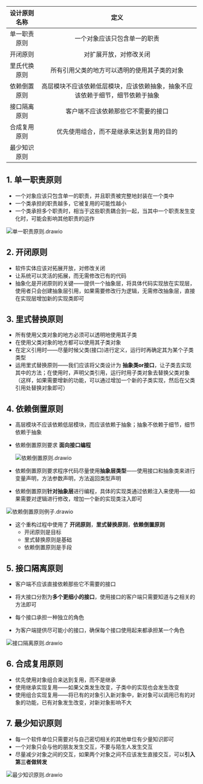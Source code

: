 | 设计原则名称 |                             定义                             |
| :----------: | :----------------------------------------------------------: |
| 单一职责原则 |                 一个对象应该只包含单一的职责                 |
|   开闭原则   |                    对扩展开放，对修改关闭                    |
| 里氏代换原则 |         所有引用父类的地方可以透明的使用其子类的对象         |
| 依赖倒置原则 | 高层模块不应该依赖低层模块，应该依赖抽象，抽象不应该依赖于细节，细节依赖于抽象 |
| 接口隔离原则 |              客户端不应该依赖那些它不需要的接口              |
| 合成复用原则 |           优先使用组合，而不是继承来达到复用的目的           |
| 最少知识原则 |                                                              |



## 1. 单一职责原则

* 一个对象应该只包含单一的职责，并且职责被完整地封装在一个类中
* 一个类承担的职责越多，它被复用的可能性越小
* 一个类承担多个职责时，相当于这些职责耦合到一起，当其中一个职责发生变化时，可能会影响其他职责的运作

![单一职责原则.drawio](单一职责原则.drawio.png)



## 2. 开闭原则

* 软件实体应该对拓展开放，对修改关闭
* 让系统可以灵活的拓展，而无需修改已有的代码
* 抽象化是开闭原则的关键——提供一个抽象层，将具体代码实现放在实现层，使用者只会创建抽象层引用，如果需要修改行为逻辑，无需修改抽象层，直接在实现层增加新的实现类即可



## 3. 里式替换原则

* 所有使用父类对象的地方必须可以透明地使用其子类
* 在使用父类对象的地方都可以使用其子类对象
* 在定义引用时——尽量时候父类(接口)进行定义，运行时再确定其为某个子类类型
* 运用里式替换原则——我们应该将父类设计为 **抽象类or接口**，让子类去实现其中的方法；在使用时，声明父类引用，运行时用子类对象去替换父类对象（这样，如果需要增新的功能，可以通过增加一个新的子类实现，然后在父类引用处替换对象即可）



## 4. 依赖倒置原则

* 高层模块不应该依赖低层模块，而应该依赖于抽象；抽象不依赖于细节，细节依赖于抽象

* 依赖倒置原则要求 **面向接口编程**

  ![依赖倒置原则.drawio](依赖倒置原则.drawio.png)

* 依赖倒置原则要求程序代码尽量使用**抽象层类型**——使用接口和抽象类来进行变量声明，方法参数声明，方法返回类型声明

* 依赖倒置原则**针对抽象层**进行编程，具体的实现类通过依赖注入来使用——如果需要对逻辑进行修改，增加一个新的实现类注入即可

![依赖倒置原则例子.drawio](依赖倒置原则例子.drawio.png)

* 这个重构过程中使用了 **开闭原则**，**里式替换原则**，**依赖倒置原则**
  * 开闭原则是目标
  * 里式替换原则是基础
  * 依赖倒置原则是手段



## 5. 接口隔离原则

* 客户端不应该直接依赖那些它不需要的接口

* 将大接口分割为**多个更细小的接口**，使用接口的客户端只需要知道与之相关的方法即可
* 每个接口承担一种独立的角色
* 为客户端提供尽可能小的接口，确保每个接口使用起来都承担某一个角色

![接口隔离原则.drawio](接口隔离原则.drawio.png)



## 6. 合成复用原则

* 优先使用对象组合来达到复用，而不是继承
* 使用继承实现复用——如果父类发生改变，子类中的实现也会发生改变
* 使用组合实现复用——将已有的对象引入新对象中，新对象可以调用已有的对象的功能，已有对象发生改变，对新对象影响不大



## 7. 最少知识原则

* 每一个软件单位只需要对与自己密切相关的其他单位有少量知识即可
* 一个对象只会与他的朋友发生交互，不要与陌生人发生交互
* 尽量减少对象之间的交互，如果两个对象之间不应该发生直接交互，可以**引入第三者做转发**

![最少知识原则.drawio](最少知识原则.drawio.png)